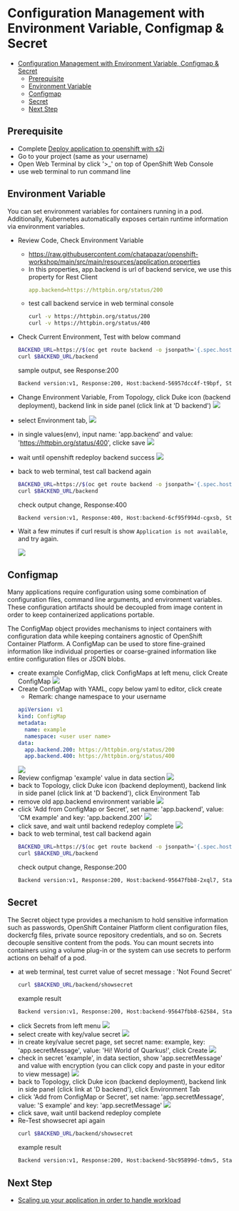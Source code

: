 # Configuration Management with Environment Variable, Configmap & Secret
<!-- TOC -->

- [Configuration Management with Environment Variable, Configmap \& Secret](#configuration-management-with-environment-variable-configmap--secret)
  - [Prerequisite](#prerequisite)
  - [Environment Variable](#environment-variable)
  - [Configmap](#configmap)
  - [Secret](#secret)
  - [Next Step](#next-step)

<!-- /TOC -->
## Prerequisite
- Complete [Deploy application to openshift with s2i](deploywiths2i.md)
- Go to your project (same as your username)
- Open Web Terminal by click '>_' on top of OpenShift Web Console
- use web terminal to run command line

## Environment Variable
You can set environment variables for containers running in a pod. Additionally, Kubernetes automatically exposes certain runtime information via environment variables.
- Review Code, Check Environment Variable
  - https://raw.githubusercontent.com/chatapazar/openshift-workshop/main/src/main/resources/application.properties
  - In this properties, app.backend is url of backend service, we use this property for Rest Client 
    ```yaml
    app.backend=https://httpbin.org/status/200
    ```
  - test call backend service in web terminal console 
    ```bash
    curl -v https://httpbin.org/status/200
    curl -v https://httpbin.org/status/400
    ```
- Check Current Environment, Test with below command
    ```bash
    BACKEND_URL=https://$(oc get route backend -o jsonpath='{.spec.host}')
    curl $BACKEND_URL/backend
    ```
    sample output, see Response:200
    ```bash
    Backend version:v1, Response:200, Host:backend-56957dcc4f-t9bpf, Status:200, Message: Hello, World
    ```
- Change Environment Variable, From Topology, click Duke icon (backend deployment), backend link in side panel (click link at 'D backend')
    ![](images/env_1.png)
- select Environment tab, 
    ![](images/env_2.png)
- in single values(env), input name: 'app.backend' and value: 'https://httpbin.org/status/400', clicke save
    ![](images/env_3.png)
- wait until openshift redeploy backend success
    ![](images/env_5.png)
- back to web terminal, test call backend again
  ```bash
  BACKEND_URL=https://$(oc get route backend -o jsonpath='{.spec.host}')
  curl $BACKEND_URL/backend
  ```
  check output change, Response:400 
  ```bash
  Backend version:v1, Response:400, Host:backend-6cf95f994d-cgxsb, Status:400, Message: Hello, World
  ```

- Wait a few minutes if curl result is show `Application is not available`, and try again.

  ![](images/env-99.png)

## Configmap
Many applications require configuration using some combination of configuration files, command line arguments, and environment variables. These configuration artifacts should be decoupled from image content in order to keep containerized applications portable.

The ConfigMap object provides mechanisms to inject containers with configuration data while keeping containers agnostic of OpenShift Container Platform. A ConfigMap can be used to store fine-grained information like individual properties or coarse-grained information like entire configuration files or JSON blobs.

- create example ConfigMap, click ConfigMaps at left menu, click Create ConfigMap
  ![](images/env_6.png)  
- Create ConfigMap with YAML, copy below yaml to editor, click create
  - Remark: change namespace to your username
  ```yaml
  apiVersion: v1
  kind: ConfigMap
  metadata:
    name: example
    namespace: <user user name>
  data:
    app.backend.200: https://httpbin.org/status/200
    app.backend.400: https://httpbin.org/status/400  
  ```
  ![](images/env_7.png) 
- Review configmap 'example' value in data section
  ![](images/env_8.png) 
- back to Topology, click Duke icon (backend deployment), backend link in side panel (click link at 'D backend'), click Environment Tab
- remove old app.backend environment variable
  ![](images/env_9.png) 
- click 'Add from ConfigMap or Secret', set name: 'app.backend', value: 'CM example' and key: 'app.backend.200'
  ![](images/env_10.png) 
- click save, and wait until backend redeploy complete
  ![](images/env_5.png)
- back to web terminal, test call backend again
  ```bash
  BACKEND_URL=https://$(oc get route backend -o jsonpath='{.spec.host}')
  curl $BACKEND_URL/backend
  ```
  check output change, Response:200 
  ```bash
  Backend version:v1, Response:200, Host:backend-95647fbb8-2xql7, Status:200, Message: Hello, World
  ```

## Secret
The Secret object type provides a mechanism to hold sensitive information such as passwords, OpenShift Container Platform client configuration files, dockercfg files, private source repository credentials, and so on. Secrets decouple sensitive content from the pods. You can mount secrets into containers using a volume plug-in or the system can use secrets to perform actions on behalf of a pod.

- at web terminal, test curret value of secret message : 'Not Found Secret'
  ```bash
  curl $BACKEND_URL/backend/showsecret
  ```
  example result
  ```bash
  Backend version:v1, Response:200, Host:backend-95647fbb8-62584, Status:200, Message: Not Found Secret
  ```
- click Secrets from left menu
  ![](images/env_12.png)
- select create with key/value secret
  ![](images/env_13.png)
- in create key/value secret page, set secret name: example, key: 'app.secretMessage', value: 'Hi! World of Quarkus!', click Create
  ![](images/env_14.png)
- check in secret 'example', in data section, show 'app.secretMessage' and value with encryption (you can click copy and paste in your editor to view message)
  ![](images/env_15.png)
- back to Topology, click Duke icon (backend deployment), backend link in side panel (click link at 'D backend'), click Environment Tab
- click 'Add from ConfigMap or Secret', set name: 'app.secretMessage', value: 'S example' and key: 'app.secretMessage'
  ![](images/env_16.png)
- click save, wait until backend redeploy complete
- Re-Test showsecret api again
  ```bash
  curl $BACKEND_URL/backend/showsecret
  ```
  example result
  ```bash
  Backend version:v1, Response:200, Host:backend-5bc95899d-tdmv5, Status:200, Message: Hi! World of Quarkus!
  ```

## Next Step
- [Scaling up your application in order to handle workload](scale.md)

